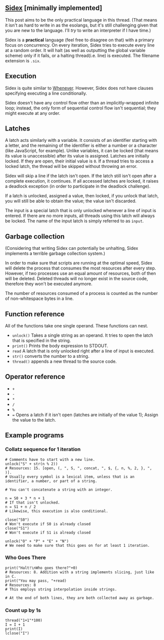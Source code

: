 ## [Sidex](https://github.com/A-ee/Sidex) [minimally implemented]
This post aims to be the only practical language in this thread. (That means it isn't as hard to write in as the esolangs, but it's still challenging given that you are new to the language. I'll *try* to write an interpreter if I have time.)

Sidex is a **practical** language (feel free to disagree on that) with a primary focus on concurrency. On every iteration, Sidex tries to execute every line at a random order. It will halt (as well as outputting the global variable scheme) only if it fails, or a halting thread(i.e. line) is executed. The filename extension is `.six`.

## Execution
Sidex is quite similar to [Whenever](https://www.dangermouse.net/esoteric/whenever.html). However, Sidex does not have clauses specifying executing a line conditionally.

Sidex doesn't have any control flow other than an implicitly-wrapped infinite loop; instead, the only form of sequential control flow isn't sequential; they might execute at any order.

## Latches

A latch acts similarly with a variable. It consists of an identifier starting with a letter, and the remaining of the identifier is either a number or a character (like JavaScript, for example). Unlike variables, it can be locked (that means its value is unaccessible) after its value is assigned. Latches are initially locked. If they are open, their initial value is `0`. If a thread tries to access a locked latch, the thread will be skipped without throwing an error.

Sidex will skip a line if the latch isn't open. If the latch still isn't open after a complete execution, it continues. If all accessed latches are locked, it raises a deadlock exception (in order to participate in the deadlock challenge).

If a latch is unlocked, assigned a value, then locked, if you unlock that latch, you will still be able to obtain the value; the value isn't discarded.

The input is a special latch that is only unlocked whenever a line of input is entered. If there are no more inputs, all threads using this latch will always be locked. The name of the input latch is simply referred to as `input`.

## Garbage collection
(Considering that writing Sidex can potentially be unhalting, Sidex implements a terrible garbage collection system.)

In order to make sure that scripts are running at the optimal speed, Sidex will delete the process that consumes the most resources after every step. However, if two processes use an equal amount of resources, both of then will be deleted. Deleted threads will no longer exist in the source code, therefore they won't be executed anymore.

The number of resources consumed of a process is counted as the number of non-whitespace bytes in a line.
## Function reference
All of the functions take one single operand. These functions can nest.

* <code>unlock()</code> Takes a single string as an operand. It tries to open the latch that is specified in the string.
* <code>print()</code> Prints the body expression to STDOUT.
* <code>read</code> A latch that is only unlocked right after a line of input is executed.
* <code>str()</code> converts the number to a string.
* <code>thread()</code> appends a new thread to the source code.

## Operator reference
* <code>+</code>
* <code>-</code>
* <code>*</code>
* <code>/</code>
* <code>%</code>
* <code>=</code> Opens a latch if it isn't open (latches are initially of the value 1); Assign the value to the latch.
## Example programs
### Collatz sequence for 1 iteration
```
# Comments have to start with a new line.
unlock("S" + str(n % 2))
# Resources: 15. [open, (, ", S, ", concat, ", $, {, n, %, 2, }, ", )].
# Usually every symbol is a lexical item, unless that is an identifier, a number, or part of a string.

# You can't concatenate a string with an integer.

n = S0 + 3 * n + 1
# If that isn't unlocked.
n = S1 + n / 2
# Likewise, this execution is also conditional.

close("S0")
# Won't execute if S0 is already closed
close("S1")
# Won't execute if S1 is already closed

unlock("O" + "P" + "E" + "N")
# We need to make sure that this goes on for at least 1 iteration.
```
### Who Goes There
```
print("Halt!\nWho goes there?"+0)
# Resources: 8. Addition with a string implements slicing, just like in C.
print("You may pass, "+read)
# Resources: 8
# This employs string interpolation inside strings.

# At the end of both lines, they are both collected away as garbage.
```
### Count up by 1s
```
thread("1+1"*100)
I = I + 1
print(I)
lclose("I")
```
